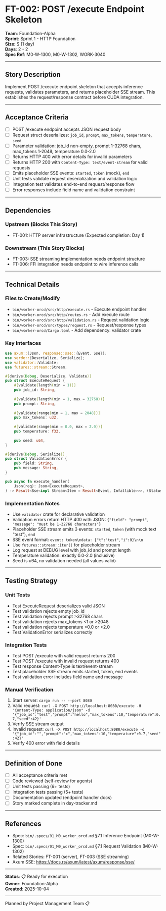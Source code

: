 # FT-002: POST /execute Endpoint Skeleton

**Team**: Foundation-Alpha  
**Sprint**: Sprint 1 - HTTP Foundation  
**Size**: S (1 day)  
**Days**: 2 - 2  
**Spec Ref**: M0-W-1300, M0-W-1302, WORK-3040

---

## Story Description

Implement POST /execute endpoint skeleton that accepts inference requests, validates parameters, and returns placeholder SSE stream. This establishes the request/response contract before CUDA integration.

---

## Acceptance Criteria

- [ ] POST /execute endpoint accepts JSON request body
- [ ] Request struct deserializes: `job_id`, `prompt`, `max_tokens`, `temperature`, `seed`
- [ ] Parameter validation: job_id non-empty, prompt 1-32768 chars, max_tokens 1-2048, temperature 0.0-2.0
- [ ] Returns HTTP 400 with error details for invalid parameters
- [ ] Returns HTTP 200 with `Content-Type: text/event-stream` for valid requests
- [ ] Emits placeholder SSE events: `started`, `token` (mock), `end`
- [ ] Unit tests validate request deserialization and validation logic
- [ ] Integration test validates end-to-end request/response flow
- [ ] Error responses include field name and validation constraint

---

## Dependencies

### Upstream (Blocks This Story)
- FT-001: HTTP server infrastructure (Expected completion: Day 1)

### Downstream (This Story Blocks)
- FT-003: SSE streaming implementation needs endpoint structure
- FT-006: FFI integration needs endpoint to wire inference calls

---

## Technical Details

### Files to Create/Modify
- `bin/worker-orcd/src/http/execute.rs` - Execute endpoint handler
- `bin/worker-orcd/src/http/routes.rs` - Add execute route
- `bin/worker-orcd/src/http/validation.rs` - Request validation logic
- `bin/worker-orcd/src/types/request.rs` - Request/response types
- `bin/worker-orcd/Cargo.toml` - Add dependency: validator crate

### Key Interfaces
```rust
use axum::{Json, response::sse::{Event, Sse}};
use serde::{Deserialize, Serialize};
use validator::Validate;
use futures::stream::Stream;

#[derive(Debug, Deserialize, Validate)]
pub struct ExecuteRequest {
    #[validate(length(min = 1))]
    pub job_id: String,
    
    #[validate(length(min = 1, max = 32768))]
    pub prompt: String,
    
    #[validate(range(min = 1, max = 2048))]
    pub max_tokens: u32,
    
    #[validate(range(min = 0.0, max = 2.0))]
    pub temperature: f32,
    
    pub seed: u64,
}

#[derive(Debug, Serialize)]
pub struct ValidationError {
    pub field: String,
    pub message: String,
}

pub async fn execute_handler(
    Json(req): Json<ExecuteRequest>,
) -> Result<Sse<impl Stream<Item = Result<Event, Infallible>>>, (StatusCode, Json<ValidationError>)>;
```

### Implementation Notes
- Use `validator` crate for declarative validation
- Validation errors return HTTP 400 with JSON: `{"field": "prompt", "message": "must be 1-32768 characters"}`
- Placeholder SSE stream emits 3 events: `started`, `token` (with mock text "test"), `end`
- SSE event format: `event: token\ndata: {"t":"test","i":0}\n\n`
- Use `futures::stream::iter()` for placeholder stream
- Log request at DEBUG level with job_id and prompt length
- Temperature validation: exactly 0.0-2.0 (inclusive)
- Seed is u64, no validation needed (all values valid)

---

## Testing Strategy

### Unit Tests
- Test ExecuteRequest deserializes valid JSON
- Test validation rejects empty job_id
- Test validation rejects prompt >32768 chars
- Test validation rejects max_tokens <1 or >2048
- Test validation rejects temperature <0.0 or >2.0
- Test ValidationError serializes correctly

### Integration Tests
- Test POST /execute with valid request returns 200
- Test POST /execute with invalid request returns 400
- Test response Content-Type is text/event-stream
- Test placeholder SSE stream emits started, token, end events
- Test validation error includes field name and message

### Manual Verification
1. Start server: `cargo run -- --port 8080`
2. Valid request: `curl -X POST http://localhost:8080/execute -H "Content-Type: application/json" -d '{"job_id":"test","prompt":"hello","max_tokens":10,"temperature":0.7,"seed":42}'`
3. Verify SSE stream output
4. Invalid request: `curl -X POST http://localhost:8080/execute -d '{"job_id":"","prompt":"x","max_tokens":10,"temperature":0.7,"seed":42}'`
5. Verify 400 error with field details

---

## Definition of Done

- [ ] All acceptance criteria met
- [ ] Code reviewed (self-review for agents)
- [ ] Unit tests passing (6+ tests)
- [ ] Integration tests passing (5+ tests)
- [ ] Documentation updated (endpoint handler docs)
- [ ] Story marked complete in day-tracker.md

---

## References

- Spec: `bin/.specs/01_M0_worker_orcd.md` §7.1 Inference Endpoint (M0-W-1300)
- Spec: `bin/.specs/01_M0_worker_orcd.md` §7.1 Request Validation (M0-W-1302)
- Related Stories: FT-001 (server), FT-003 (SSE streaming)
- Axum SSE: https://docs.rs/axum/latest/axum/response/sse/

---

**Status**: 📋 Ready for execution  
**Owner**: Foundation-Alpha  
**Created**: 2025-10-04

---
Planned by Project Management Team 📋
